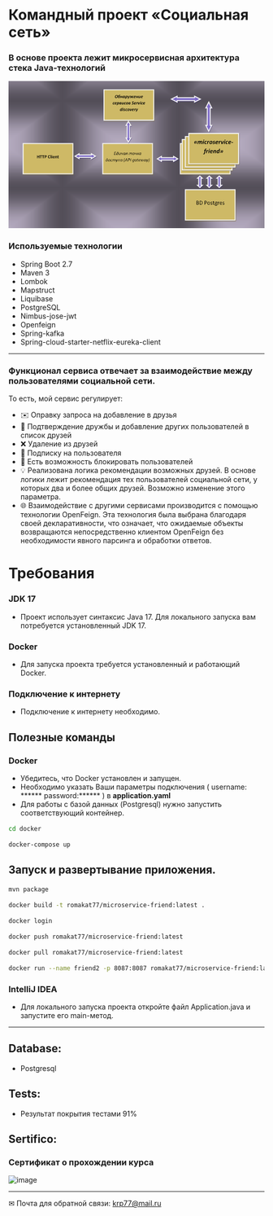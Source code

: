 # Командный проект  «Социальная сеть»
### В основе проекта лежит микросервисная архитектура стека Java-технологий
![image](./swagger/7.png )
### Используемые технологии
- Spring Boot 2.7
- Maven 3
- Lombok
- Mapstruct
- Liquibase
- PostgreSQL
- Nimbus-jose-jwt
- Openfeign
- Spring-kafka
- Spring-cloud-starter-netflix-eureka-client
____
### Функционал сервиса отвечает за взаимодействие между пользователями социальной сети.

То есть, мой сервис регулирует:

- ✉️ Оправку запроса на добавление в друзья
- 🤝 Подтверждение дружбы и добавление других пользователей в список друзей
- ❌ Удаление из друзей
- 🔔 Подписку на пользователя
- 🚫 Есть возможность блокировать пользователей
- 💡 Реализована логика рекомендации возможных друзей. В основе логики лежит рекомендация тех пользователей социальной сети, у которых два и более общих друзей. Возможно изменение этого параметра.
- 🌐 Взаимодействие с другими сервисами производится с помощью технологии OpenFeign. Эта технология была выбрана благодаря своей декларативности, что означает, что ожидаемые объекты возвращаются непосредственно клиентом OpenFeign без необходимости явного парсинга и обработки ответов.

# Требования

### JDK 17

- Проект использует синтаксис Java 17. Для локального запуска вам потребуется установленный JDK 17.

### Docker
- Для запуска проекта требуется установленный и работающий Docker. 

### Подключение к интернету
- Подключение к интернету необходимо.
  
## Полезные команды

### Docker
- Убедитесь, что Docker установлен и запущен. 
- Необходимо указать Ваши параметры подключения ( username: ******  password:****** ) в **application.yaml**
- Для работы с базой данных (Postgresql) нужно запустить соответствующий контейнер.
```bash
cd docker
```
```bash
docker-compose up
```
## Запуск и  развертывание приложения.


```bash
mvn package
```
```bash
docker build -t romakat77/microservice-friend:latest .
```
```bash
docker login
```
```bash
docker push romakat77/microservice-friend:latest
```
````bash
docker pull romakat77/microservice-friend:latest
`````
````bash
docker run --name friend2 -p 8087:8087 romakat77/microservice-friend:latest
`````
### IntelliJ IDEA

- Для локального запуска проекта откройте файл Application.java и запустите его main-метод.

____
## Database:
- Postgresql
## Tests:
- Результат покрытия тестами 91%
##  Sertifico:
### Сертификат о прохождении курса

![image](./swagger/1.jpg )
____
✉ Почта для обратной связи:
<a href="">krp77@mail.ru</a>
